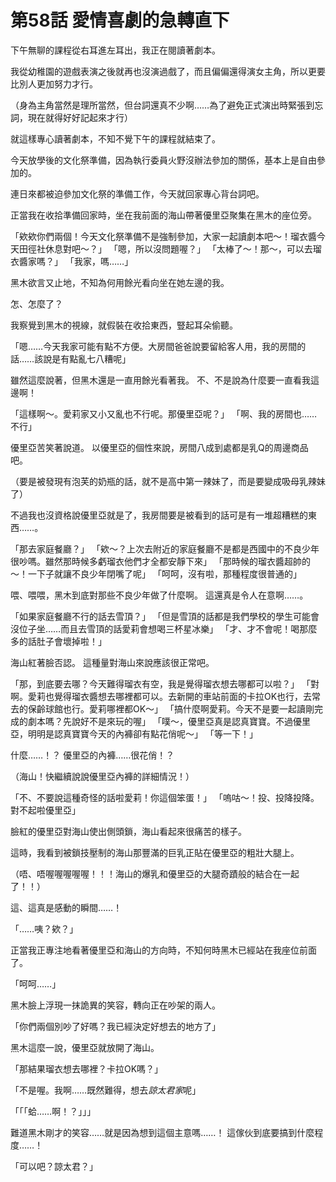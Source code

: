 # 第58話 愛情喜劇的急轉直下

下午無聊的課程從右耳進左耳出，我正在閱讀著劇本。

我從幼稚園的遊戲表演之後就再也沒演過戲了，而且偏偏還得演女主角，所以更要比別人更加努力才行。

（身為主角當然是理所當然，但台詞還真不少啊……為了避免正式演出時緊張到忘詞，現在就得好好記起來才行）

就這樣專心讀著劇本，不知不覺下午的課程就結束了。

今天放學後的文化祭準備，因為執行委員火野沒辦法參加的關係，基本上是自由參加的。

連日來都被迫參加文化祭的準備工作，今天就回家專心背台詞吧。

正當我在收拾準備回家時，坐在我前面的海山帶著優里亞聚集在黑木的座位旁。

「欸欸你們兩個！今天文化祭準備不是強制參加，大家一起讀劇本吧～！瑠衣醬今天田徑社休息對吧～？」
「嗯，所以沒問題喔？」
「太棒了～！那～，可以去瑠衣醬家嗎？」
「我家，嗎……」

黑木欲言又止地，不知為何用餘光看向坐在她左邊的我。

怎、怎麼了？

我察覺到黑木的視線，就假裝在收拾東西，豎起耳朵偷聽。

「嗯……今天我家可能有點不方便。大房間爸爸說要留給客人用，我的房間的話……該說是有點亂七八糟呢」

雖然這麼說著，但黑木還是一直用餘光看著我。
不、不是說為什麼要一直看我這邊啊！

「這樣啊～。愛莉家又小又亂也不行呢。那優里亞呢？」
「啊、我的房間也……不行」

優里亞苦笑著說道。
以優里亞的個性來說，房間八成到處都是乳Q的周邊商品吧。

（要是被發現有泡芙的奶瓶的話，就不是高中第一辣妹了，而是要變成吸母乳辣妹了）

不過我也沒資格說優里亞就是了，我房間要是被看到的話可是有一堆超糟糕的東西……。

「那去家庭餐廳？」
「欸～？上次去附近的家庭餐廳不是都是西國中的不良少年很吵嗎。雖然那時候多虧瑠衣他們才全都安靜下來」
「那時候的瑠衣醬超帥的～！一下子就讓不良少年閉嘴了呢」
「呵呵，沒有啦，那種程度很普通的」

喂、喂喂，黑木到底對那些不良少年做了什麼啊。
這還真是令人在意啊……。

「如果家庭餐廳不行的話去雪頂？」
「但是雪頂的話都是我們學校的學生可能會沒位子坐……而且去雪頂的話愛莉會想喝三杯星冰樂」
「才、才不會呢！喝那麼多的話肚子會壞掉啦！」

海山紅著臉否認。 
這種量對海山來說應該很正常吧。

「那，到底要去哪？今天難得瑠衣有空，我是覺得瑠衣想去哪都可以啦？」
「對啊。愛莉也覺得瑠衣醬想去哪裡都可以。去新開的車站前面的卡拉OK也行，去常去的保齡球館也行。愛莉哪裡都OK～」
「搞什麼啊愛莉。今天不是要一起讀剛完成的劇本嗎？先說好不是來玩的喔」
「噗～，優里亞真是認真寶寶。不過優里亞，明明是認真寶寶今天的內褲卻有點花俏呢～」
「等一下！」

什麼……！？
優里亞的內褲……很花俏！？

（海山！快繼續說說優里亞內褲的詳細情況！）

「不、不要說這種奇怪的話啦愛莉！你這個笨蛋！」
「嗚咕～！投、投降投降。對不起啦優里亞」

臉紅的優里亞對海山使出側頭鎖，海山看起來很痛苦的樣子。

這時，我看到被鎖技壓制的海山那豐滿的巨乳正貼在優里亞的粗壯大腿上。

（唔、唔喔喔喔喔喔！！！海山的爆乳和優里亞的大腿奇蹟般的結合在一起了！！）

這、這真是感動的瞬間……！

「……咦？欸？」

正當我正專注地看著優里亞和海山的方向時，不知何時黑木已經站在我座位前面了。

「呵呵……」

黑木臉上浮現一抹詭異的笑容，轉向正在吵架的兩人。

「你們兩個別吵了好嗎？我已經決定好想去的地方了」

黑木這麼一說，優里亞就放開了海山。

「那結果瑠衣想去哪裡？卡拉OK嗎？」

「不是喔。我啊……既然難得，想去*諒太君家*呢」

「「「蛤……啊！？」」」

難道黑木剛才的笑容……就是因為想到這個主意嗎……！
這傢伙到底要搞到什麼程度……！

「可以吧？諒太君？」
